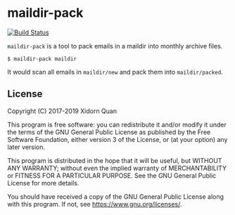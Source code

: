 # maildir-pack

[![Build Status](https://travis-ci.org/upsuper/maildir-pack.svg?branch=master)](https://travis-ci.org/upsuper/maildir-pack)

`maildir-pack` is a tool to pack emails in a maildir into monthly archive files.

```
$ maildir-pack maildir
```

It would scan all emails in `maildir/new` and pack them into `maildir/packed`.

## License

Copyright (C) 2017-2019 Xidorn Quan

This program is free software: you can redistribute it and/or modify
it under the terms of the GNU General Public License as published by
the Free Software Foundation, either version 3 of the License, or
(at your option) any later version.

This program is distributed in the hope that it will be useful,
but WITHOUT ANY WARRANTY; without even the implied warranty of
MERCHANTABILITY or FITNESS FOR A PARTICULAR PURPOSE.  See the
GNU General Public License for more details.

You should have received a copy of the GNU General Public License
along with this program.  If not, see <https://www.gnu.org/licenses/>.
